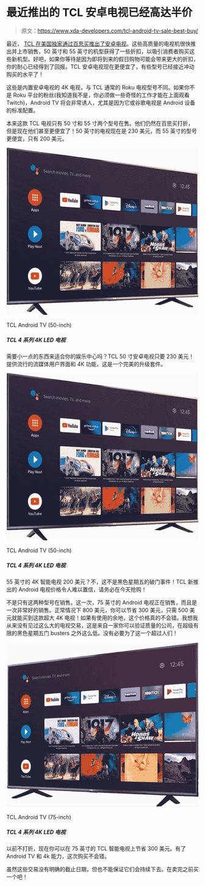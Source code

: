 # 最近推出的 TCL 安卓电视已经高达半价

> 原文：<https://www.xda-developers.com/tcl-android-tv-sale-best-buy/>

最近， [TCL 在美国独家通过百思买推出了安卓电视](https://www.xda-developers.com/tcl-android-tv-us-release-deals/)。这些高质量的电视机很快推出并上市销售，50 英寸和 55 英寸的机型获得了一些折扣，以吸引消费者购买这些新机型。好吧，如果你等待是因为即将到来的假日购物可能会带来更大的折扣，你的耐心已经得到了回报。TCL 安卓电视现在更便宜了，有些型号已经接近冲动购买的水平了！

这些是内置安卓电视的 4K 电视，与 TCL 通常的 Roku 电视型号不同。如果你不是 Roku 平台的粉丝(我知道我不是，你必须做一些奇怪的工作才能在上面观看 Twitch)，Android TV 将会非常诱人，尤其是因为它或谷歌电视是 Android 设备的标准配置。

本来这款 TCL 电视只有 50 寸和 55 寸两个型号在售。他们仍然在百思买打折，但是现在他们甚至更便宜了！50 英寸的电视现在是 230 美元，而 55 英寸的型号更便宜，只有 200 美元。

 <picture>![Need something a little smaller to fit your entertainment center? The TCL 50-inch Android TV is just $230! Offering the popular streaming UI and 4K capabilities, this is a perfect set to upgrade with.](img/64e4756d54400a2c92b3e56492f8edb9.png)</picture> 

TCL Android TV (50-inch)

##### TCL 4 系列 4K LED 电视

需要小一点的东西来适合你的娱乐中心吗？TCL 50 寸安卓电视只要 230 美元！提供流行的流媒体用户界面和 4K 功能，这是一个完美的升级套件。

 <picture>![Need something a little smaller to fit your entertainment center? The TCL 50-inch Android TV is just $230! Offering the popular streaming UI and 4K capabilities, this is a perfect set to upgrade with.](img/64e4756d54400a2c92b3e56492f8edb9.png)</picture> 

TCL Android TV (50-inch)

##### TCL 4 系列 4K LED 电视

55 英寸的 4K 智能电视 200 美元？不，这不是黑色星期五的破门事件！TCL 新推出的 Android 电视价格令人难以置信，请务必在今天抢购！

不是只有这两种型号在销售。这一次，75 英寸的 Android 电视正在销售，而且是一次非常好的销售。正常情况下 800 美元，你可以节省 300 美元，只需 500 美元就能买到这款超大 4K 电视！如果有使用的余地，这个价格真的不会错。我想我从来没有见过这么大的电视交易，这是来自一家你可以验证质量的公司，在超级有限的黑色星期五门 busters 之外这么低。没有必要为了这一个超过人们！

 <picture>![Previously not on sale, you can now save $300 on the massive 75-inch TCL smart TV. With Android TV and 4k capabilities, you can't go wrong with this purchase.](img/a728f39ac9a86874fb2787f330114f4f.png)</picture> 

TCL Android TV (75-inch)

##### TCL 4 系列 4K LED 电视

以前不打折，现在你可以在 75 英寸的 TCL 智能电视上节省 300 美元。有了 Android TV 和 4k 能力，这次购买不会错。

虽然这些交易没有明确的截止日期，但也不能保证它们会持续下去。在卖完之前买一个吧！